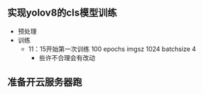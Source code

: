 #

## 实现yolov8的cls模型训练
- 预处理
- 训练
  - 11：15开始第一次训练 100 epochs   imgsz 1024 batchsize 4
    - 些许不合理会有改动

## 准备开云服务器跑
